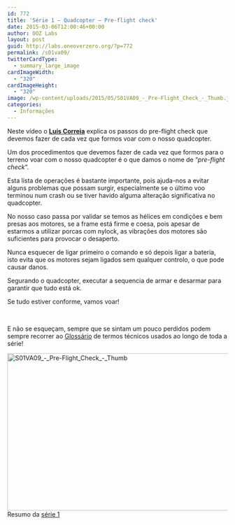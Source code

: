 ```yaml
---
id: 772
title: 'Série 1 — Quadcopter — Pre-flight check'
date: 2015-03-06T12:00:46+00:00
author: OOZ Labs
layout: post
guid: http://labs.oneoverzero.org/?p=772
permalink: /s01va09/
twitterCardType:
  - summary_large_image
cardImageWidth:
  - "320"
cardImageHeight:
  - "320"
image: /wp-content/uploads/2015/05/S01VA09_-_Pre-Flight_Check_-_Thumb.jpg
categories:
  - Informações
---
```

Neste vídeo o [**Luís Correia**](http://labs.oneoverzero.org/equipa/luis-correia/ "Luís Correia") explica os passos do pre-flight check que devemos fazer de cada vez que formos voar com o nosso quadcopter.

<p style="text-align: center;">
</p>

Um dos procedimentos que devemos fazer de cada vez que formos para o terreno voar com o nosso quadcopter é o que damos o nome de &#8220;_pre-flight check_&#8220;.

Esta lista de operações é bastante importante, pois ajuda-nos a evitar alguns problemas que possam surgir, especialmente se o último voo terminou num crash ou se tiver havido alguma alteração significativa no quadcopter.

No nosso caso passa por validar se temos as hélices em condições e bem presas aos motores, se a frame está firme e coesa, pois apesar de estarmos a utilizar porcas com nylock, as vibrações dos motores são suficientes para provocar o desaperto.

Nunca esquecer de ligar primeiro o comando e só depois ligar a bateria, isto evita que os motores sejam ligados sem qualquer controlo, o que pode causar danos.

Segurando o quadcopter, executar a sequencia de armar e desarmar para garantir que tudo está ok.

Se tudo estiver conforme, vamos voar!

&nbsp;

E não se esqueçam, sempre que se sintam um pouco perdidos podem sempre recorrer ao [Glossário](http://labs.oneoverzero.org/s01-glossary/ "Glossário") de termos técnicos usados ao longo de toda a série!

[<img class="aligncenter size-large wp-image-776" src="http://labs.oneoverzero.org/wp-content/uploads/2015/05/S01VA09_-_Pre-Flight_Check_-_Thumb-1024x576.jpg" alt="S01VA09_-_Pre-Flight_Check_-_Thumb" width="640" height="360" srcset="http://labs.oneoverzero.org/wp-content/uploads/2015/05/S01VA09_-_Pre-Flight_Check_-_Thumb-1024x576.jpg 1024w, http://labs.oneoverzero.org/wp-content/uploads/2015/05/S01VA09_-_Pre-Flight_Check_-_Thumb-300x169.jpg 300w, http://labs.oneoverzero.org/wp-content/uploads/2015/05/S01VA09_-_Pre-Flight_Check_-_Thumb-280x158.jpg 280w, http://labs.oneoverzero.org/wp-content/uploads/2015/05/S01VA09_-_Pre-Flight_Check_-_Thumb.jpg 1280w" sizes="(max-width: 640px) 100vw, 640px" />](http://labs.oneoverzero.org/wp-content/uploads/2015/05/S01VA09_-_Pre-Flight_Check_-_Thumb.jpg)Resumo da [série 1](http://labs.oneoverzero.org/series/serie-1/ "Resumo da série 1")